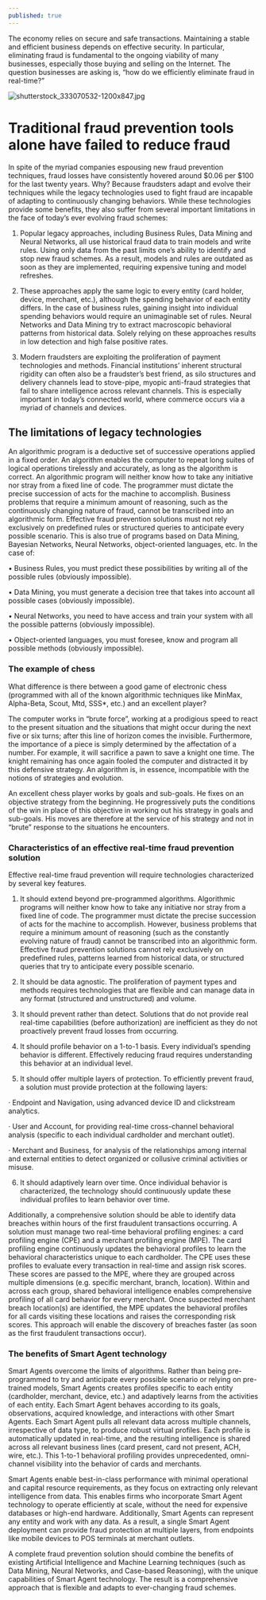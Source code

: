```yaml
---
published: true
---
```

The economy relies on secure and safe transactions. Maintaining a stable and efficient business depends on effective security. In particular, eliminating fraud is fundamental to the ongoing viability of many businesses, especially those buying and selling on the Internet. The question businesses are asking is, “how do we efficiently eliminate fraud in real-time?”

![shutterstock_333070532-1200x847.jpg]({{site.baseurl}}/_posts/shutterstock_333070532-1200x847.jpg)

# **Traditional fraud prevention tools alone have failed to reduce fraud**

In spite of the myriad companies espousing new fraud prevention techniques, fraud losses have consistently hovered around $0.06 per $100 for the last twenty years. Why? Because fraudsters adapt and evolve their techniques while the legacy technologies used to fight fraud are incapable of adapting to continuously changing behaviors. While these technologies provide some benefits, they also suffer from several important limitations in the face of today’s ever evolving fraud schemes:

1. Popular legacy approaches, including Business Rules, Data Mining and Neural Networks, all use historical fraud data to train models and write rules. Using only data from the past limits one’s ability to identify and stop new fraud schemes. As a result, models and rules are outdated as soon as they are implemented, requiring expensive tuning and model refreshes.

2. These approaches apply the same logic to every entity (card holder, device, merchant, etc.), although the spending behavior of each entity differs. In the case of business rules, gaining insight into individual spending behaviors would require an unimaginable set of rules. Neural Networks and Data Mining try to extract macroscopic behavioral patterns from historical data. Solely relying on these approaches results in low detection and high false positive rates.

3. Modern fraudsters are exploiting the proliferation of payment technologies and methods. Financial institutions’ inherent structural rigidity can often also be a fraudster’s best friend, as silo structures and delivery channels lead to stove-pipe, myopic anti-fraud strategies that fail to share intelligence across relevant channels. This is especially important in today’s connected world, where commerce occurs via a myriad of channels and devices.

## **The limitations of legacy technologies**

An algorithmic program is a deductive set of successive operations applied in a fixed order. An algorithm enables the computer to repeat long suites of logical operations tirelessly and accurately, as long as the algorithm is correct. An algorithmic program will neither know how to take any initiative nor stray from a fixed line of code. The programmer must dictate the precise succession of acts for the machine to accomplish. Business problems that require a minimum amount of reasoning, such as the continuously changing nature of fraud, cannot be transcribed into an algorithmic form. Effective fraud prevention solutions must not rely exclusively on predefined rules or structured queries to anticipate every possible scenario. This is also true of programs based on Data Mining, Bayesian Networks, Neural Networks, object-oriented languages, etc. In the case of:

• Business Rules, you must predict these possibilities by writing all of the possible rules (obviously impossible).

• Data Mining, you must generate a decision tree that takes into account all possible cases (obviously impossible).

• Neural Networks, you need to have access and train your system with all the possible patterns (obviously impossible).

• Object-oriented languages, you must foresee, know and program all possible methods (obviously impossible).

### **The example of chess**

What difference is there between a good game of electronic chess (programmed with all of the known algorithmic techniques like MinMax, Alpha-Beta, Scout, Mtd, SSS*, etc.) and an excellent player?

The computer works in “brute force”, working at a prodigious speed to react to the present situation and the situations that might occur during the next five or six turns; after this line of horizon comes the invisible. Furthermore, the importance of a piece is simply determined by the affectation of a number. For example, it will sacrifice a pawn to save a knight one time. The knight remaining has once again fooled the computer and distracted it by this defensive strategy. An algorithm is, in essence, incompatible with the notions of strategies and evolution.

An excellent chess player works by goals and sub-goals. He fixes on an objective strategy from the beginning. He progressively puts the conditions of the win in place of this objective in working out his strategy in goals and sub-goals. His moves are therefore at the service of his strategy and not in “brute” response to the situations he encounters.

### **Characteristics of an effective real-time fraud prevention solution**

Effective real-time fraud prevention will require technologies characterized by several key features.

1. It should extend beyond pre-programmed algorithms. Algorithmic programs will neither know how to take any initiative nor stray from a fixed line of code. The programmer must dictate the precise succession of acts for the machine to accomplish. However, business problems that require a minimum amount of reasoning (such as the constantly evolving nature of fraud) cannot be transcribed into an algorithmic form. Effective fraud prevention solutions cannot rely exclusively on predefined rules, patterns learned from historical data, or structured queries that try to anticipate every possible scenario.

2. It should be data agnostic. The proliferation of payment types and methods requires technologies that are flexible and can manage data in any format (structured and unstructured) and volume.

3. It should prevent rather than detect. Solutions that do not provide real real-time capabilities (before authorization) are inefficient as they do not proactively prevent fraud losses from occurring.

4. It should profile behavior on a 1-to-1 basis. Every individual’s spending behavior is different. Effectively reducing fraud requires understanding this behavior at an individual level.

5. It should offer multiple layers of protection. To efficiently prevent fraud, a solution must provide protection at the following layers:

· Endpoint and Navigation, using advanced device ID and clickstream analytics.

· User and Account, for providing real-time cross-channel behavioral analysis (specific to each individual cardholder and merchant outlet).

· Merchant and Business, for analysis of the relationships among internal and external entities to detect organized or collusive criminal activities or misuse.

6. It should adaptively learn over time. Once individual behavior is characterized, the technology should continuously update these individual profiles to learn behavior over time.

Additionally, a comprehensive solution should be able to identify data breaches within hours of the first fraudulent transactions occurring. A solution must manage two real-time behavioral profiling engines: a card profiling engine (CPE) and a merchant profiling engine (MPE). The card profiling engine continuously updates the behavioral profiles to learn the behavioral characteristics unique to each cardholder. The CPE uses these profiles to evaluate every transaction in real-time and assign risk scores. These scores are passed to the MPE, where they are grouped across multiple dimensions (e.g. specific merchant, branch, location). Within and across each group, shared behavioral intelligence enables comprehensive profiling of all card behavior for every merchant. Once suspected merchant breach location(s) are identified, the MPE updates the behavioral profiles for all cards visiting these locations and raises the corresponding risk scores. This approach will enable the discovery of breaches faster (as soon as the first fraudulent transactions occur).

### **The benefits of Smart Agent technology**

Smart Agents overcome the limits of algorithms. Rather than being pre-programmed to try and anticipate every possible scenario or relying on pre-trained models, Smart Agents creates profiles specific to each entity (cardholder, merchant, device, etc.) and adaptively learns from the activities of each entity. Each Smart Agent behaves according to its goals, observations, acquired knowledge, and interactions with other Smart Agents. Each Smart Agent pulls all relevant data across multiple channels, irrespective of data type, to produce robust virtual profiles. Each profile is automatically updated in real-time, and the resulting intelligence is shared across all relevant business lines (card present, card not present, ACH, wire, etc.). This 1-to-1 behavioral profiling provides unprecedented, omni-channel visibility into the behavior of cards and merchants.

Smart Agents enable best-in-class performance with minimal operational and capital resource requirements, as they focus on extracting only relevant intelligence from data. This enables firms who incorporate Smart Agent technology to operate efficiently at scale, without the need for expensive databases or high-end hardware. Additionally, Smart Agents can represent any entity and work with any data. As a result, a single Smart Agent deployment can provide fraud protection at multiple layers, from endpoints like mobile devices to POS terminals at merchant outlets.

A complete fraud prevention solution should combine the benefits of existing Artificial Intelligence and Machine Learning techniques (such as Data Mining, Neural Networks, and Case-based Reasoning), with the unique capabilities of Smart Agent technology. The result is a comprehensive approach that is flexible and adapts to ever-changing fraud schemes.
